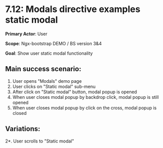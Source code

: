 7.12: Modals directive examples  static modal
============================================

**Primary Actor**: User  

**Scope**: Ngx-bootstrap DEMO / BS version 3&4

**Goal**: Show user static modal functionality

Main success scenario:
----------------------

1. User opens "Modals" demo page
2. User clicks on "Static modal" sub-menu
4. After click on "Static modal" button, modal popup is opened
5. When user closes modal popup by backdrop click, modal popup is still opened
6. When user closes modal popup by click on the cross, modal popup is closed

Variations:
----------

2*. User scrolls to "Static modal"
